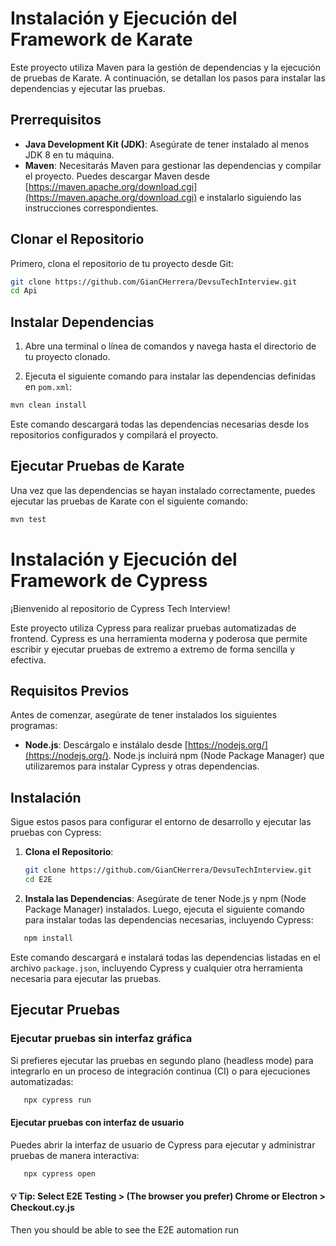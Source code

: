 # Instalación y Ejecución del Framework de Karate

Este proyecto utiliza Maven para la gestión de dependencias y la ejecución de pruebas de Karate. A continuación, se detallan los pasos para instalar las dependencias y ejecutar las pruebas.

## Prerrequisitos

- **Java Development Kit (JDK)**: Asegúrate de tener instalado al menos JDK 8 en tu máquina.
- **Maven**: Necesitarás Maven para gestionar las dependencias y compilar el proyecto. Puedes descargar Maven desde [https://maven.apache.org/download.cgi](https://maven.apache.org/download.cgi) e instalarlo siguiendo las instrucciones correspondientes.

## Clonar el Repositorio

Primero, clona el repositorio de tu proyecto desde Git:

```bash
git clone https://github.com/GianCHerrera/DevsuTechInterview.git
cd Api
```

## Instalar Dependencias

1. Abre una terminal o línea de comandos y navega hasta el directorio de tu proyecto clonado.

2. Ejecuta el siguiente comando para instalar las dependencias definidas en `pom.xml`:

```bash
mvn clean install
```
Este comando descargará todas las dependencias necesarias desde los repositorios configurados y compilará el proyecto.

## Ejecutar Pruebas de Karate
Una vez que las dependencias se hayan instalado correctamente, puedes ejecutar las pruebas de Karate con el siguiente comando:

```bash
mvn test
```


# Instalación y Ejecución del Framework de Cypress

¡Bienvenido al repositorio de Cypress Tech Interview!

Este proyecto utiliza Cypress para realizar pruebas automatizadas de frontend. Cypress es una herramienta moderna y poderosa que permite escribir y ejecutar pruebas de extremo a extremo de forma sencilla y efectiva.

## Requisitos Previos

Antes de comenzar, asegúrate de tener instalados los siguientes programas:

- **Node.js**: Descárgalo e instálalo desde [https://nodejs.org/](https://nodejs.org/). Node.js incluirá npm (Node Package Manager) que utilizaremos para instalar Cypress y otras dependencias.

## Instalación

Sigue estos pasos para configurar el entorno de desarrollo y ejecutar las pruebas con Cypress:

1. **Clona el Repositorio**:

   ```bash
   git clone https://github.com/GianCHerrera/DevsuTechInterview.git
   cd E2E
    ```

2. **Instala las Dependencias**:
Asegúrate de tener Node.js y npm (Node Package Manager) instalados. Luego, ejecuta el siguiente comando para instalar todas las dependencias necesarias, incluyendo Cypress:
```bash
   npm install
```
Este comando descargará e instalará todas las dependencias listadas en el archivo `package.json`, incluyendo Cypress y cualquier otra herramienta necesaria para ejecutar las pruebas.

## Ejecutar Pruebas

### Ejecutar pruebas sin interfaz gráfica
Si prefieres ejecutar las pruebas en segundo plano (headless mode) para integrarlo en un proceso de integración continua (CI) o para ejecuciones automatizadas:
```bash
   npx cypress run
```

#### Ejecutar pruebas con interfaz de usuario
Puedes abrir la interfaz de usuario de Cypress para ejecutar y administrar pruebas de manera interactiva:

```bash
   npx cypress open
```
#### 💡 Tip: Select E2E Testing > (The browser you prefer) Chrome or Electron > Checkout.cy.js 

Then you should be able to see the E2E automation run


